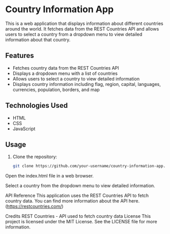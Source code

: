 # Country Information App

This is a web application that displays information about different countries around the world. It fetches data from the REST Countries API and allows users to select a country from a dropdown menu to view detailed information about that country.

## Features

- Fetches country data from the REST Countries API
- Displays a dropdown menu with a list of countries
- Allows users to select a country to view detailed information
- Displays country information including flag, region, capital, languages, currencies, population, borders, and map

## Technologies Used

- HTML
- CSS
- JavaScript

## Usage

1. Clone the repository:

   ```bash
   git clone https://github.com/your-username/country-information-app.git
Open the index.html file in a web browser.

Select a country from the dropdown menu to view detailed information.

API Reference
This application uses the REST Countries API to fetch country data. You can find more information about the API here.(https://restcountries.com/)

Credits
REST Countries - API used to fetch country data
License
This project is licensed under the MIT License. See the LICENSE file for more information.
